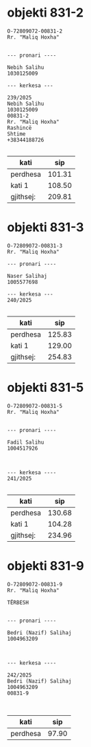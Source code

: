 # objekti 831-2

```
O-72809072-00831-2
Rr. "Maliq Hoxha"


--- pronari ----

Nebih Salihu
1030125009

--- kerkesa ---

239/2025
Nebih Salihu
1030125009
00831-2
Rr. "Maliq Hoxha"
Rashincë
Shtime
+38344188726


```
| kati | sip |
| -------------- | --------------- |
| perdhesa | 101.31 |
| kati 1 | 108.50 |
| gjithsej: | 209.81 |

# objekti 831-3

```
O-72809072-00831-3
Rr. "Maliq Hoxha"

--- pronari ----

Naser Salihaj
1005577698

--- kerkesa ---
240/2025


```
| kati | sip |
| -------------- | --------------- |
| perdhesa | 125.83 |
| kati 1 | 129.00 |
| gjithsej: | 254.83 |


# objekti 831-5

```
O-72809072-00831-5
Rr. "Maliq Hoxha"


--- pronari ----

Fadil Salihu
1004517926



--- kerkesa ----
241/2025


```
| kati | sip |
| -------------- | --------------- |
| perdhesa | 130.68 |
| kati 1 | 104.28 |
| gjithsej: | 234.96 |


# objekti 831-9

```
O-72809072-00831-9
Rr. "Maliq Hoxha"

TËRBESH


--- pronari ----

Bedri (Nazif) Salihaj 
1004963209



--- kerkesa ----

242/2025
Bedri (Nazif) Salihaj 
1004963209
00831-9



```
| kati | sip |
| -------------- | --------------- |
| perdhesa | 97.90 |
